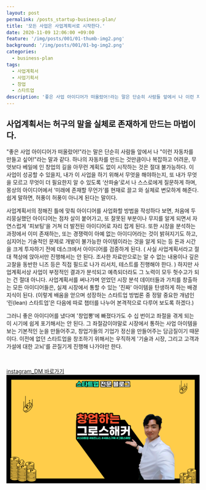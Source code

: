```yaml
---
layout: post
permalink: /posts_startup-business-plan/
title: '모든 사업은 사업계획서로 시작한다.'
date: 2020-11-09 12:06:00 +09:00
feature: '/img/posts/001/01-thumb-img2.png'
background: '/img/posts/001/01-bg-img2.png'
categories:
  - business-plan
tags:
  - 사업계획서
  - 사업기획서
  - 창업
  - 스타트업
description: '좋은 사업 아이디어가 떠올랐어!라는 말은 단순히 사람들 앞에서 나 이런 자동차를 만들고 싶어!라는 말과 같다.'
---
```


## 사업계획서는 허구의 말을 실체로 존재하게 만드는 마법이다.

"좋은 사업 아이디어가 떠올랐어!"라는 말은 단순히 사람들 앞에서 나 "이런 자동차를 만들고 싶어!"라는 말과 같다.
하나의 자동차를 만드는 것만큼이나 복잡하고 어려운, 무엇보다 베일에  인 창업의 길을 아무런 계획도 없이 시작하는 것은 절대 불가능하다. 이 사업이 성공할 수 있을지, 내가 이 사업을 하기 위해서 무엇을 해야하는지, 또 내가 무엇을 모르고 무엇이 더 필요한지 알 수 있도록 ‘산파술’로서 나 스스로에게 질문하게 하며, 몽상의 아이디어에서 ‘미래에 존재할 무언가’를 현재로 끌고 와 실체로 변모하게 해준다. 쉽게 말하면, 허풍이 허풍이 아니게 된다는 말이다.

사업계획서의 정해진 틀에 맞춰 아이디어를 사업화할 방법을 작성하다 보면, 처음에 두리뭉실했던 아이디어는 점차 살이 붙어가고, 또 잘못된 부분이나 무지를 알게 되면서 자연스럽게 '피보팅'을 거쳐 더 발전된 아이디어로 자리 잡게 된다.
또한 시장을 분석하는 과정에서 이미 존재하는, 또는 경쟁력이 아예 없는 아이디어라는 것이 밝혀지기도 하고, 심지어는 기술적인 문제로 개발이 불가능한 아이템이라는 것을 알게 되는 등 돈과 시간을 크게 투자하기 전에 데스크에서 아이디어를 검증하게 된다.
( 사실 사업계획서라고 절대 책상에 앉아서만 진행해서는 안 된다. 조사한 자료만으로는 알 수 없는 내용이나 깊은 고찰을 동반한 니즈 등은 직접 필드로 나가 리서치, 테스트를 진행해야 한다. )
하지만 사업계획서상 사업이 부정적인 결과가 분석되고 예측되더라도 그 노력이 모두 헛수고가 되는 건 절대 아니다.
사업계획서를 써나가며 얻었던 시장 분석 데이터들과 가치를 창출하는 모든 아이디어들은, 실제 시장에서 통할 수 있는 '진짜' 아이템을 탄생하게 하는 배경지식이 된다.
(이렇게 배움을 얻으며 성장하는 스타트업 방법론 중 정말 중요한 개념인 ‘린(lean) 스타트업’은 다음에 따로 챕터를 나누어 본격적으로 다루어 보도록 하겠다.)

그러니 좋은 아이디어를 냈다며 '창업뽕'에 빠졌다가도 수 십 번이고 좌절을 겪게 되는 이 시기에 쉽게 포기해서는 안 된다. 그 좌절감이야말로 시장에서 통하는 사업 아이템을 보는 기본적인 눈을 만들어주고, 창업가들의 기업가 정신을 만들어주는 담금질이기 때문이다.
이전에 없던 스타트업을 창조하기 위해서는 우직하게 '기술과 시장, 그리고 고객과 가설에 대한 고뇌'를 끈질기게 진행해 나가야만 한다.

<br>

[instagram_DM 바로가기](https://www.instagram.com/jb._.insight/)
![내 얼굴](/img/posts/001/02-bg-img.png)
